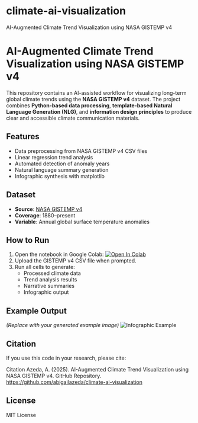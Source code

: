 # climate-ai-visualization
AI-Augmented Climate Trend Visualization using NASA GISTEMP v4

# AI-Augmented Climate Trend Visualization using NASA GISTEMP v4

This repository contains an AI-assisted workflow for visualizing long-term global climate trends using the **NASA GISTEMP v4** dataset. The project combines **Python-based data processing**, **template-based Natural Language Generation (NLG)**, and **information design principles** to produce clear and accessible climate communication materials.

## Features
- Data preprocessing from NASA GISTEMP v4 CSV files
- Linear regression trend analysis
- Automated detection of anomaly years
- Natural language summary generation
- Infographic synthesis with matplotlib

## Dataset
- **Source**: [NASA GISTEMP v4](https://data.giss.nasa.gov/gistemp/)
- **Coverage**: 1880–present
- **Variable**: Annual global surface temperature anomalies

## How to Run
1. Open the notebook in Google Colab:
[![Open In Colab](https://colab.research.google.com/assets/colab-badge.svg)](https://colab.research.google.com/github/abigailazeda/climate-ai-visualization/blob/main/AI_Augmented_.ipynb)
2. Upload the GISTEMP v4 CSV file when prompted.
3. Run all cells to generate:
   - Processed climate data
   - Trend analysis results
   - Narrative summaries
   - Infographic output

## Example Output
*(Replace with your generated example image)*
![Infographic Example](example_infographic.png)

## Citation
If you use this code in your research, please cite:

Citation
Azeda, A. (2025). AI-Augmented Climate Trend Visualization using NASA GISTEMP v4. GitHub Repository. https://github.com/abigailazeda/climate-ai-visualization

## License
MIT License
